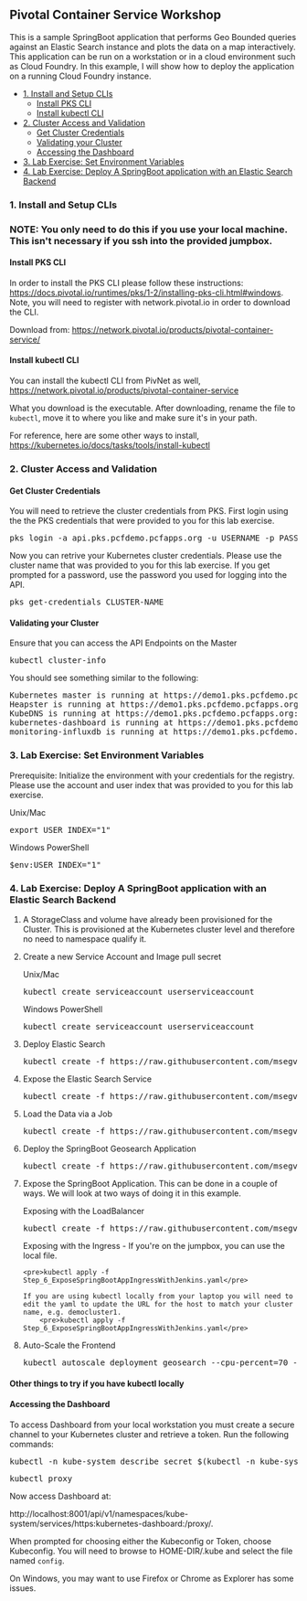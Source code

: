 ## Pivotal Container Service Workshop
This is a sample SpringBoot application that performs Geo Bounded queries against an Elastic Search instance and plots the data on a map interactively. This application can be run on a workstation or in a cloud environment such as Cloud Foundry. In this example, I will show how to deploy the application on a running Cloud Foundry instance.
<!-- TOC depthFrom:3 depthTo:6 withLinks:1 updateOnSave:1 orderedList:0 -->

- [1. Install and Setup CLIs](#1-install-and-setup-clis)
	- [Install PKS CLI](#install-pks-cli)
	- [Install kubectl CLI](#install-kubectl-cli)
- [2. Cluster Access and Validation](#2-cluster-access-and-validation)
	- [Get Cluster Credentials](#get-cluster-credentials)
	- [Validating your Cluster](#validating-your-cluster)
	- [Accessing the Dashboard](#accessing-the-dashboard)
- [3. Lab Exercise: Set Environment Variables](#3-lab-exercise-set-environment-variables)
- [4. Lab Exercise: Deploy A SpringBoot application with an Elastic Search Backend](#4-lab-exercise-deploy-a-springboot-application-with-an-elastic-search-backend)

<!-- /TOC -->
### 1. Install and Setup CLIs
### NOTE: You only need to do this if you use your local machine.  This isn't necessary if you ssh into the provided jumpbox.

#### Install PKS CLI
In order to install the PKS CLI please follow these instructions: https://docs.pivotal.io/runtimes/pks/1-2/installing-pks-cli.html#windows. Note, you will need to register with network.pivotal.io in order to download the CLI.

Download from: https://network.pivotal.io/products/pivotal-container-service/

#### Install kubectl CLI
You can install the kubectl CLI from PivNet as well, https://network.pivotal.io/products/pivotal-container-service

What you download is the executable. After downloading, rename the file to `kubectl`, move it to where you like and make sure it's in your path.

For reference, here are some other ways to install, https://kubernetes.io/docs/tasks/tools/install-kubectl

### 2. Cluster Access and Validation
#### Get Cluster Credentials
You will need to retrieve the cluster credentials from PKS. First login using the the PKS credentials that were provided to you for this lab exercise.

<pre>
pks login -a api.pks.pcfdemo.pcfapps.org -u USERNAME -p PASSWORD -k
</pre>

Now you can retrive your Kubernetes cluster credentials. Please use the cluster name that was provided to you for this lab exercise.  If you get prompted for a password, use the password you used for logging into the API.

<pre>
pks get-credentials CLUSTER-NAME
</pre>

#### Validating your Cluster
Ensure that you can access the API Endpoints on the Master
<pre>kubectl cluster-info</pre>

You should see something similar to the following:
<pre>
Kubernetes master is running at https://demo1.pks.pcfdemo.pcfapps.org:8443
Heapster is running at https://demo1.pks.pcfdemo.pcfapps.org:8443/api/v1/namespaces/kube-system/services/heapster/proxy
KubeDNS is running at https://demo1.pks.pcfdemo.pcfapps.org:8443/api/v1/namespaces/kube-system/services/kube-dns:dns/proxy
kubernetes-dashboard is running at https://demo1.pks.pcfdemo.pcfapps.org:8443/api/v1/namespaces/kube-system/services/https:kubernetes-dashboard:/proxy
monitoring-influxdb is running at https://demo1.pks.pcfdemo.pcfapps.org:8443/api/v1/namespaces/kube-system/services/monitoring-influxdb/proxy
</pre>

### 3. Lab Exercise: Set Environment Variables

Prerequisite: Initialize the environment with your credentials for the registry. Please use the account and user index that was provided to you for this lab exercise.

Unix/Mac
<pre>
export USER_INDEX="1"
</pre>

Windows PowerShell
<pre>
$env:USER_INDEX="1"
</pre>

### 4. Lab Exercise: Deploy A SpringBoot application with an Elastic Search Backend
1. A StorageClass and volume have already been provisioned for the Cluster. This is provisioned at the Kubernetes cluster level and therefore no need to namespace qualify it.

2. Create a new Service Account and Image pull secret
<ul>Unix/Mac
<pre>
kubectl create serviceaccount userserviceaccount
</pre></ul>

<ul>Windows PowerShell
<pre>
kubectl create serviceaccount userserviceaccount
</pre></ul>

3. Deploy Elastic Search
<ul><pre>kubectl create -f https://raw.githubusercontent.com/msegvich/pks-workshop/master/IntroductoryWorkshop/Step_2_DeployElasticSearch.yaml</pre></ul>

4. Expose the Elastic Search Service
<ul><pre>kubectl create -f https://raw.githubusercontent.com/msegvich/pks-workshop/master/IntroductoryWorkshop/Step_3_ExposeElasticSearch.yaml</pre></ul>

5. Load the Data via a Job
<ul><pre>kubectl create -f https://raw.githubusercontent.com/msegvich/pks-workshop/master/IntroductoryWorkshop/Step_4_LoadData.yaml</pre></ul>

6. Deploy the SpringBoot Geosearch Application
<ul><pre>kubectl create -f https://raw.githubusercontent.com/msegvich/pks-workshop/master/IntroductoryWorkshop/Step_5_DeploySpringBootApp.yaml</pre></ul>

7. Expose the SpringBoot Application. This can be done in a couple of ways. We will look at two ways of doing it in this example.

<ul>Exposing with the LoadBalancer
	<pre>kubectl create -f https://raw.githubusercontent.com/msegvich/pks-workshop/master/IntroductoryWorkshop/Step_6_ExposeSpringBootApp.yaml</pre>
</ul>

<ul>Exposing with the Ingress - If you're on the jumpbox, you can use the local file.

	<pre>kubectl apply -f Step_6_ExposeSpringBootAppIngressWithJenkins.yaml</pre>

	If you are using kubectl locally from your laptop you will need to edit the yaml to update the URL for the host to match your cluster name, e.g. democluster1.
		<pre>kubectl apply -f Step_6_ExposeSpringBootAppIngressWithJenkins.yaml</pre>
</ul>


8. Auto-Scale the Frontend
<ul><pre>kubectl autoscale deployment geosearch --cpu-percent=70 --min=3 --max=10</pre></ul>

#### Other things to try if you have kubectl locally
#### Accessing the Dashboard

To access Dashboard from your local workstation you must create a secure channel to your Kubernetes cluster and retrieve a token. Run the following commands:

<pre>kubectl -n kube-system describe secret $(kubectl -n kube-system get secret | grep tiller | awk '{print $1}')</pre>

<pre>kubectl proxy</pre>

Now access Dashboard at:

http://localhost:8001/api/v1/namespaces/kube-system/services/https:kubernetes-dashboard:/proxy/.

When prompted for choosing either the Kubeconfig or Token, choose Kubeconfig.  You will need to browse to HOME-DIR/.kube and select the file named `config`.

On Windows, you may want to use Firefox or Chrome as Explorer has some issues.
